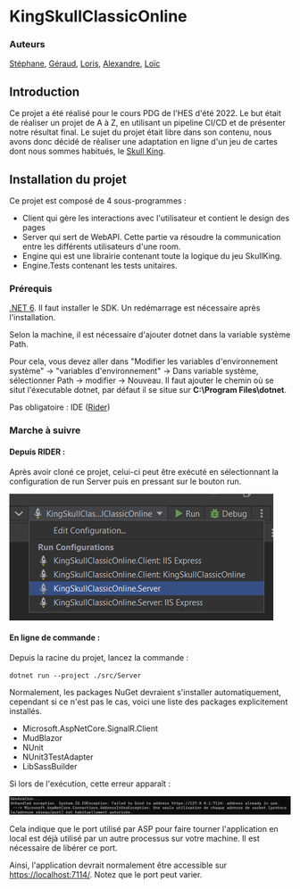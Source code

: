 # KingSkullClassicOnline

### Auteurs

[Stéphane](https://github.com/BernardLhermite),
[Géraud](https://github.com/GeraudSilvestri),
[Loris](https://github.com/Loris199),
[Alexandre](https://github.com/AJaquier),
[Loïc](https://github.com/loicrheig)

## Introduction

Ce projet a été réalisé pour le cours PDG de l'HES d'été 2022.
Le but était de réaliser un projet de A à Z, en utilisant un pipeline CI/CD et de présenter notre résultat final.
Le sujet du projet était libre dans son contenu, nous avons donc décidé de réaliser une adaptation en ligne d'un jeu de cartes dont nous sommes habitués, le [Skull King](https://www.schmidtspiele.de/files/Produkte/7/75024%20-%20Skull%20King/75024_Skull_King_DE_FR_IT_GB.pdf#page=3).

## Installation du projet

Ce projet est composé de 4 sous-programmes :

- Client qui gère les interactions avec l'utilisateur et contient le design des pages
- Server qui sert de WebAPI. Cette partie va résoudre la communication entre les différents utilisateurs d'une room.
- Engine qui est une librairie contenant toute la logique du jeu SkullKing.
- Engine.Tests contenant les tests unitaires.

### Prérequis

[.NET 6](https://dotnet.microsoft.com/en-us/download/dotnet/6.0). Il faut installer le SDK. Un redémarrage est nécessaire après l'installation.

Selon la machine, il est nécessaire d'ajouter dotnet dans la variable système Path.

Pour cela, vous devez aller dans "Modifier les variables d'environnement système" -> "variables d'environnement" -> Dans variable système, sélectionner Path -> modifier ->  Nouveau. Il faut ajouter le chemin où se situt l'éxecutable dotnet, par défaut il se situe sur **C:\Program Files\dotnet**.

Pas obligatoire : IDE ([Rider](https://www.jetbrains.com/fr-fr/rider/))

### Marche à suivre

#### Depuis RIDER : 

Après avoir cloné ce projet, celui-ci peut être exécuté en sélectionnant la configuration de run Server puis en pressant sur le bouton run.

![Rider run](./doc/ressources/readme/run-config.png)


#### En ligne de commande :

Depuis la racine du projet, lancez la commande :

`` dotnet run --project ./src/Server ``


Normalement, les packages NuGet devraient s'installer automatiquement, cependant si ce n'est pas le cas, voici une liste des packages explicitement installés.

- Microsoft.AspNetCore.SignalR.Client
- MudBlazor
- NUnit
- NUnit3TestAdapter
- LibSassBuilder

Si lors de l'exécution, cette erreur apparaît :

![Rider run](./doc/ressources/readme/address-error.png)

Cela indique que le port utilisé par ASP pour faire tourner l'application en local est déjà utilisé par un autre processus sur votre machine. Il est nécessaire de libérer ce port.

Ainsi, l'application devrait normalement être accessible sur [https://localhost:7114/](https://localhost:7114/). Notez que le port peut varier.
